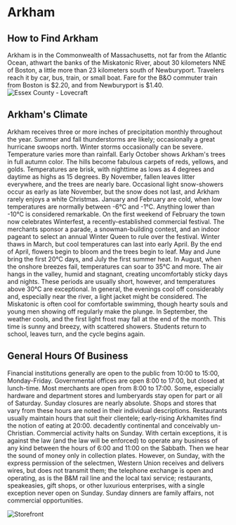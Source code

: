 # Arkham
## How to Find Arkham
Arkham is in the Commonwealth of Massachusetts, not far from the Atlantic Ocean,
athwart the banks of the Miskatonic River, about 30 kilometers NNE of Boston,
a little more than 23 kilometers south of Newburyport.
Travelers reach it by car, bus, train, or small boat.
Fare for the B&O commuter train from Boston is $2.20, and from Newburyport is $1.40.
![Essex County - Lovecraft](https://user-images.githubusercontent.com/107671583/225571078-d731f891-c963-4401-a262-3c54becfdfa2.png)
## Arkham's Climate
Arkham receives three or more inches of precipitation monthly throughout the year.
Summer and fall thunderstorms are likely; occasionally a great hurricane swoops north.
Winter storms occasionally can be severe. Temperature varies more than rainfall.
Early October shows Arkham's trees in full autumn color. The hills become fabulous carpets of reds, yellows, and golds.
Temperatures are brisk, with nighttime as lows as 4 degrees and daytime
as highs as 15 degrees.
By November, fallen leaves litter everywhere, and the trees are nearly bare.
Occasional light snow-showers occur as early as late November, but the snow does not last, and Arkham rarely enjoys a white Christmas.
January and February are cold, when low temperatures are normally between -6°C and -1°C. Anything lower than -10°C is considered remarkable.
On the first weekend of February the town now celebrates Winterfest, a recently-established commercial festival.
The merchants sponsor a parade, a snowman-building contest, and an indoor pageant to select an annual Winter Queen to rule over the festival.
Winter thaws in March, but cool temperatures can last into early April. By the end of April, flowers begin to bloom and the trees begin to leaf.
May and June bring the first 20°C days, and July the first summer heat. In August, when the onshore breezes fail, temperatures can soar to 35°C and more.
The air hangs in the valley, humid and stagnant, creating uncomfortably sticky days and nights. These periods are usually short, however,
and temperatures above 30°C are exceptional. In general, the evenings cool off considerably and, especially near the river, a light jacket might be considered.
The Miskatonic is often cool for comfortable swimming, though hearty souls and young men showing off regularly make the plunge.
In September, the weather cools, and the first light frost may fall at the end of the month. This time is sunny and breezy, with scattered showers.
Students return to school, leaves turn, and the cycle begins again.
## General Hours Of Business
Financial institutions generally are open to the public from 10:00 to 15:00, Monday-Friday.
Governmental offices are open 8:00 to 17:00, but closed at lunch-time.
Most merchants are open from 8:00 to 17:00.
Some, especially hardware and department stores and lumberyards stay open for part or all of Saturday.
Sunday closures are nearly absolute.
Shops and stores that vary from these hours are noted in their individual descriptions.
Restaurants usually maintain hours that suit their clientele;
early-rising Arkhamites find the notion of eating at 20:00. decadently continental and conceivably un-Christian.
Commercial activity halts on Sunday. With certain exceptions, it is against the law (and the law will be enforced) 
to operate any business of any kind between the hours of 6:00 and 11:00 on the Sabbath. Then we hear the sound of money only in collection plates.
However, on Sunday, with the express permission of the selectmen, Western Union receives and delivers wires, but does not transmit them;
the telephone exchange is open and operating, as is the B&M rail line and the local taxi service;
restaurants, speakeasies, gift shops, or other luxurious enterprises, with a single exception never open on Sunday.
Sunday dinners are family affairs, not commercial opportunities.

![Storefront](https://user-images.githubusercontent.com/107671583/225577659-dec9c062-8325-435b-ba5a-e91eb9a28f1a.jpg)

